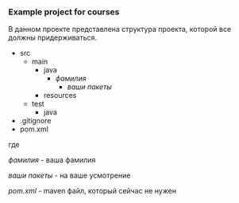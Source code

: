 ### Example project for courses

В данном проекте представлена структура проекта, которой все должны придерживаться.

* src
	* main
		* java
			* *фамилия*
				* *ваши пакеты*
		* resources
	* test
		* java
* .gitignore
* pom.xml

где 

*фамилия* - ваша фамилия

*ваши пакеты* - на ваше усмотрение

*pom.xml* - maven файл, который сейчас не нужен

